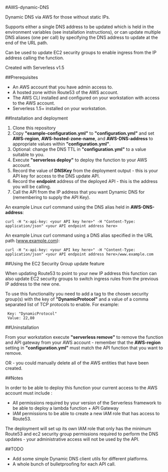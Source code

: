#AWS-dynamic-DNS

Dynamic DNS via AWS for those without static IPs.

Supports either a single DNS address to be updated which is held in the environment variables (see installation instructions),
or can update multiple DNS aliases (one per call) by specifying the DNS address to update at the end of the URL path.

Can be used to update EC2 security groups to enable ingress from the IP address calling the function.

Created with Serverless v1.5

##Prerequisites

* An AWS account that you have admin access to.
* A hosted zone within Route53 of the AWS account.
* The AWS CLI installed and configured on your workstation with access to the AWS account.
* Serverless 1.5+ installed on your workstation.

##Installation and deployment

1. Clone this repository
2. Copy __"example-configuration.yml"__ to __"configuration.yml"__ and set __AWS-region__, __AWS-hosted-zone-name__, and __AWS-DNS-address__ to appropriate values within __"configuration.yml"__.
3. Optional: change the DNS TTL in __"configuration.yml"__ to a value suitable to you.
4. Execute __"serverless deploy"__ to deploy the function to your AWS account.
5. Record the value of __DNSKey__ from the deployment output - this is your API key for access to the DNS update API.
6. Record the __endpoint__ address of the deployed API - this is the address you will be calling.
7. Call the API from the IP address that you want Dynamic DNS for (remembering to supply the API Key).

An example Linux curl command using the DNS alias held in __AWS-DNS-address__:

    curl -H "x-api-key: <your API key here>" -H "Content-Type: application/json" <your API endpoint address here>

An example Linux curl command using a DNS alias specified in the URL path (www.example.com):

    curl -H "x-api-key: <your API key here>" -H "Content-Type: application/json" <your API endpoint address here>/www.example.com


##Using the EC2 Security Group update feature

When updating Route53 to point to your new IP address this function can also update EC2 security groups to switch ingress rules from the previous IP address to the new one.

To use this functionality you need to add a tag to the chosen security group(s) with the key of __"DynamicProtocol"__ and a value of a comma separated list of TCP protocols to enable. For example:

     Key: "DynamicProtocol" 
     Value: 22,80



##Uninstallation

From your workstation execute __"serverless remove"__ to remove the function and API gateway from your AWS account - remember that the __AWS-region__ setting in __"configuration.yml"__ must match the API function that you want to remove.

OR - you could manually delete all of the AWS entities that have been created.


##Notes

In order to be able to deploy this function your current access to the AWS account must include :
*   All permissions required by your version of the Serverless framework to be able to deploy a lambda function + API Gateway
*   IAM permissions to be able to create a new IAM role that has access to Route53.

The deployment will set up its own IAM role that only has the minimum Route53 and ec2 security group permissions required to perform the DNS updates - your administrative access will not be used by the API.


##TODO

* Add some simple Dynamic DNS client utils for different platforms.
* A whole bunch of bulletproofing for each API call.
